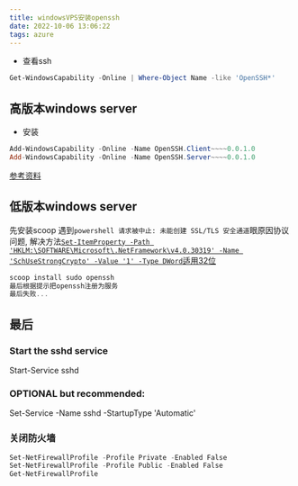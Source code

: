 ```yaml
---
title: windowsVPS安装openssh  
date: 2022-10-06 13:06:22  
tags: azure
---
```


- 查看ssh
```powershell
Get-WindowsCapability -Online | Where-Object Name -like 'OpenSSH*'
```
## 高版本windows server
- 安装
```powershell
Add-WindowsCapability -Online -Name OpenSSH.Client~~~~0.0.1.0
Add-WindowsCapability -Online -Name OpenSSH.Server~~~~0.0.1.0
```
[参考资料](https://learn.microsoft.com/zh-cn/windows-server/administration/openssh/openssh_install_firstuse)

## 低版本windows server
先安装scoop
遇到`powershell 请求被中止: 未能创建 SSL/TLS 安全通道`眼原因协议问题, 解决方法[`Set-ItemProperty -Path 'HKLM:\SOFTWARE\Microsoft\.NetFramework\v4.0.30319' -Name 'SchUseStrongCrypto' -Value '1' -Type DWord`适用32位](https://www.jianshu.com/p/755bea273e95)
```powershell
scoop install sudo openssh
最后根据提示把openssh注册为服务
最后失败...
```

## 最后
### Start the sshd service
Start-Service sshd
### OPTIONAL but recommended:
Set-Service -Name sshd -StartupType 'Automatic'

### 关闭防火墙
```powershell
Set-NetFirewallProfile -Profile Private -Enabled False
Set-NetFirewallProfile -Profile Public -Enabled False
Get-NetFirewallProfile
```